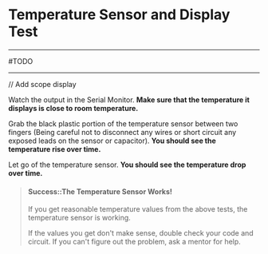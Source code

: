 # Temperature Sensor and Display Test

---

#TODO

---


// Add scope display


Watch the output in the Serial Monitor. **Make sure that the temperature it displays is close to room temperature.**

Grab the black plastic portion of the temperature sensor between two fingers (Being careful not to disconnect any wires or short circuit any exposed leads on the sensor or capacitor). **You should see the temperature rise over time.**

Let go of the temperature sensor. **You should see the temperature drop over time.**

> #### Success::The Temperature Sensor Works!
>
> If you get reasonable temperature values from the above tests, the temperature sensor is working.
>
> If the values you get don't make sense, double check your code and circuit. If you can't figure out the problem, ask a mentor for help.
